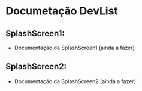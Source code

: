 # Documetação DevList
## SplashScreen1: 
- Documentação da SplashScreen1 (ainda a fazer)
## SplashScreen2: 
- Documentação da SplashScreen2 (ainda a fazer)